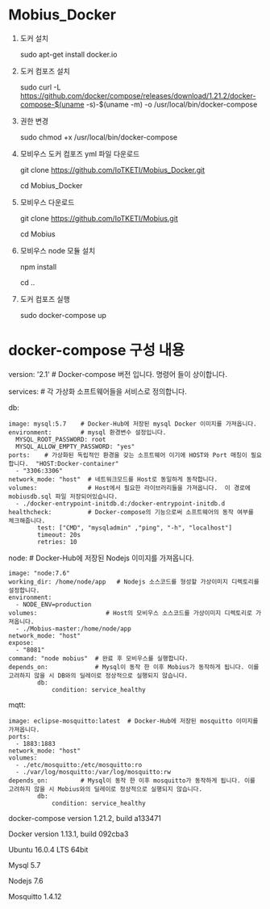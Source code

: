 # Mobius_Docker

1. 도커 설치

    sudo apt-get install docker.io

2. 도커 컴포즈 설치

    sudo curl -L https://github.com/docker/compose/releases/download/1.21.2/docker-compose-$(uname -s)-$(uname -m) -o /usr/local/bin/docker-compose

3. 권한 변경 
    
    sudo chmod +x /usr/local/bin/docker-compose

4. 모비우스 도커 컴포즈 yml 파일 다운로드 

    git clone https://github.com/IoTKETI/Mobius_Docker.git
    
    cd Mobius_Docker

4. 모비우스 다운로드 

    git clone https://github.com/IoTKETI/Mobius.git
    
    cd Mobius

5. 모비우스 node 모듈 설치
    
    npm install
    
    cd ..

6. 도커 컴포즈 실행 

    sudo docker-compose up
    


# docker-compose 구성 내용 

    
version: '2.1'  # Docker-compose 버전 입니다. 명령어 들이 상이합니다. 

services:  # 각 가상화 소프트웨어들을 서비스로 정의합니다. 


 db:
 
    image: mysql:5.7    # Docker-Hub에 저장된 mysql Docker 이미지를 가져옵니다. 
    environment:        # mysql 환경변수 설정입니다. 
      MYSQL_ROOT_PASSWORD: root
      MYSQL_ALLOW_EMPTY_PASSWORD: "yes"
    ports:    # 가상화된 독립적인 환경을 갖는 소프트웨어 이기에 HOST와 Port 매칭이 필요합니다.  "HOST:Docker-container" 
      - "3306:3306"
    network_mode: "host"  # 네트워크모드를 Host로 동일하게 동작합니다. 
    volumes:              # Host에서 필요한 라이브러리들을 가져옵니다.  이 경로에 mobiusdb.sql 파일 저장되어있습니다. 
      - ./docker-entrypoint-initdb.d:/docker-entrypoint-initdb.d
    healthcheck:          # Docker-compose의 기능으로써 소프트웨어의 동작 여부를 체크해줍니다. 
            test: ["CMD", "mysqladmin" ,"ping", "-h", "localhost"]
            timeout: 20s
            retries: 10
            
 node:			# Docker-Hub에 저장된 Nodejs 이미지를 가져옵니다. 
 
    image: "node:7.6"
    working_dir: /home/node/app   # Nodejs 소스코드를 형성할 가상이미지 디렉토리를 설정합니다. 
    environment:
      - NODE_ENV=production
    volumes:                   # Host의 모비우스 소스코드를 가상이미지 디렉토리로 가져옵니다.
      - ./Mobius-master:/home/node/app
    network_mode: "host"
    expose:
      - "8081"
    command: "node mobius"  # 완료 후 모비우스를 실행합니다. 
    depends_on:             # Mysql이 동작 한 이후 Mobius가 동작하게 됩니다. 이를 고려하지 않을 시 DB와의 딜레이로 정상적으로 실행되지 않습니다.   
            db:
                condition: service_healthy
 mqtt:
 
    image: eclipse-mosquitto:latest  # Docker-Hub에 저장된 mosquitto 이미지를 가져옵니다. 
    ports:
      - 1883:1883
    network_mode: "host"
    volumes:
      - ./etc/mosquitto:/etc/mosquitto:ro
      - ./var/log/mosquitto:/var/log/mosquitto:rw
    depends_on:		    # Mysql이 동작 한 이후 mosquitto가 동작하게 됩니다. 이를 고려하지 않을 시 Mobius와의 딜레이로 정상적으로 실행되지 않습니다.   
            db:
                condition: service_healthy





docker-compose version 1.21.2, build a133471

Docker version 1.13.1, build 092cba3


Ubuntu 16.0.4 LTS  64bit

Mysql 5.7

Nodejs 7.6

Mosquitto 1.4.12
